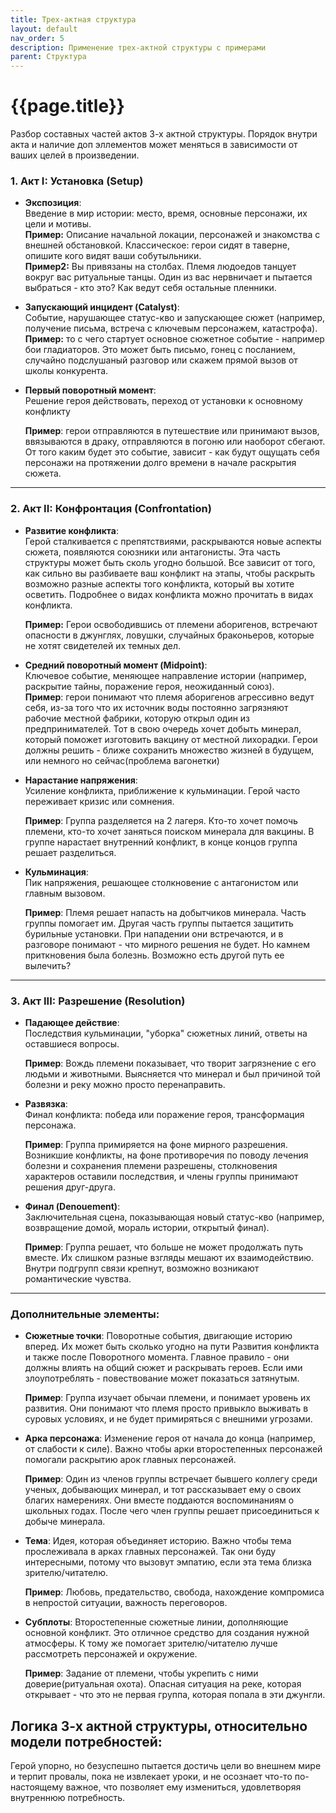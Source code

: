 ```yaml
---
title: Трех-актная структура
layout: default
nav_order: 5
description: Применение трех-актной структуры с примерами
parent: Структура
---
```


# {{page.title}}

Разбор составных частей актов 3-х актной структуры. Порядок внутри акта и наличие доп эллементов может меняться в зависимости от ваших целей в произведении.

### **1. Акт I: Установка (Setup)**

- **Экспозиция**:  
    Введение в мир истории: место, время, основные персонажи, их цели и мотивы.  
    **Пример:** Описание начальной локации, персонажей и знакомства с внешней обстановкой. Классическое: герои сидят в таверне, опишите кого видят ваши собутыльники.  
	**Пример2:** Вы привязаны на столбах. Племя людоедов танцует вокруг вас ритуальные танцы. Один из вас нервничает и пытается выбраться - кто это? Как ведут себя остальные пленники.  
    
- **Запускающий инцидент (Catalyst)**:  
    Событие, нарушающее статус-кво и запускающее сюжет (например, получение письма, встреча с ключевым персонажем, катастрофа).  
    **Пример:** то с чего стартует основное сюжетное событие - например бои гладиаторов. Это может быть письмо, гонец с посланием, случайно подслушаный разговор или скажем прямой вызов от школы конкурента.  
    
- **Первый поворотный момент**:  
    Решение героя действовать, переход от установки к основному конфликту  

    **Пример**:  герои отправляются в путешествие или принимают вызов, ввязываются в драку, отправляются в погоню или наоборот сбегают. От того каким будет это событие, зависит - как будут ощущать себя персонажи на протяжении долго времени в начале раскрытия сюжета.  
    

---

### **2. Акт II: Конфронтация (Confrontation)**

- **Развитие конфликта**:  
    Герой сталкивается с препятствиями, раскрываются новые аспекты сюжета, появляются союзники или антагонисты. Эта часть структуры может быть сколь угодно большой. Все зависит от того, как сильно вы разбиваете ваш конфликт на этапы, чтобы раскрыть возможно разные аспекты того конфликта, который вы хотите осветить. Подробнее о видах конфликта можно прочитать в видах конфликта.  
    
    **Пример:** Герои освободившись от племени аборигенов, встречают опасности в джунглях, ловушки, случайных браконьеров, которые не хотят свидетелей их темных дел. 
    
- **Средний поворотный момент (Midpoint)**:  
    Ключевое событие, меняющее направление истории (например, раскрытие тайны, поражение героя, неожиданный союз).  
    **Пример**: герои понимают что племя аборигенов агрессивно ведут себя, из-за того что их источник воды постоянно загрязняют рабочие местной фабрики, которую открыл один из предпринимателей. Тот в свою очередь хочет добыть минерал, который поможет изготовить вакцину от местной лихорадки. Герои должны решить - ближе сохранить множество жизней в будущем, или немного но сейчас(проблема вагонетки)
    
- **Нарастание напряжения**:  
    Усиление конфликта, приближение к кульминации. Герой часто переживает кризис или сомнения.  
    
    **Пример**: Группа разделяется на 2 лагеря. Кто-то хочет помочь племени, кто-то хочет заняться поиском минерала для вакцины. В группе нарастает внутренний конфликт, в конце концов группа решает разделиться. 
    
- **Кульминация**:  
    Пик напряжения, решающее столкновение с антагонистом или главным вызовом.  
    
    **Пример**: Племя решает напасть на добытчиков минерала. Часть группы помогает им. Другая часть группы пытается защитить бурильные установки. При нападении они встречаются, и в разговоре понимают - что мирного решения не будет. Но камнем приткновения была болезнь. Возможно есть другой путь ее вылечить?

---

### **3. Акт III: Разрешение (Resolution)**

- **Падающее действие**:  
    Последствия кульминации, "уборка" сюжетных линий, ответы на оставшиеся вопросы.  

    **Пример**: Вождь племени показывает, что творит загрязнение с его людьми и животными. Выясняется что минерал и был причиной той болезни и реку можно просто перенаправить.  
    
- **Развязка**:  
    Финал конфликта: победа или поражение героя, трансформация персонажа.  

    **Пример**: Группа примиряется на фоне мирного разрешения. Возникшие конфликты, на фоне противоречия по поводу лечения болезни и сохранения племени разрешены, столкновения характеров оставили последствия, и члены группы принимают решения друг-друга.  
    
- **Финал (Denouement)**:  
    Заключительная сцена, показывающая новый статус-кво (например, возвращение домой, мораль истории, открытый финал).  

    **Пример**: Группа решает, что больше не может продолжать путь вместе. Их слишком разные взгляды мешают их взаимодействию. Внутри подгрупп связи крепнут, возможно возникают романтические чувства.  
    

---

### Дополнительные элементы:

- **Сюжетные точки**: 
    Поворотные события, двигающие историю вперед. Их может быть сколько угодно на пути Развития конфликта и также после Поворотного момента. Главное правило - они должны влиять на общий сюжет и раскрывать героев. Если ими злоупотреблять - повествование может показаться затянутым.  

	**Пример**: Группа изучает обычаи племени, и понимает уровень их развития. Они понимают что племя просто привыкло выживать в суровых условиях, и не будет примиряться с внешними угрозами. 
    
- **Арка персонажа**: 
    Изменение героя от начала до конца (например, от слабости к силе). Важно чтобы арки второстепенных персонажей помогали раскрытию арок главных персонажей.  

	**Пример**: Один из членов группы встречает бывшего коллегу среди ученых, добывающих минерал, и тот рассказывает ему о своих благих намерениях. Они вместе поддаются воспоминаниям о школьных годах. После чего член группы решает присоединиться к добыче минерала.  
    
- **Тема**: 
    Идея, которая объединяет историю. Важно чтобы тема прослеживала в арках главных персонажей. Так они буду интересными, потому что вызовут эмпатию, если эта тема близка зрителю/читателю.  

	**Пример**: Любовь, предательство, свобода, нахождение компромиса в непростой ситуации, важность переговоров. 
    
- **Субплоты**: 
    Второстепенные сюжетные линии, дополняющие основной конфликт. Это отличное средство для создания нужной атмосферы. К тому же помогает зрителю/читателю лучше рассмотреть персонажей и окружение.  

	**Пример**: Задание от племени, чтобы укрепить с ними доверие(ритуальная охота). Опасная ситуация на реке, которая открывает - что это не первая группа, которая попала в эти джунгли. 

## Логика 3-х актной структуры, относительно модели потребностей:

Герой упорно, но безуспешно пытается достичь цели во внешнем мире и терпит провалы, пока не извлекает уроки, и не осознает что-то по-настоящему важное, что позволяет ему измениться, удовлетворяя внутреннюю потребность.
